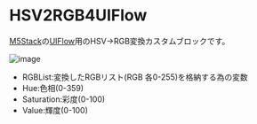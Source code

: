 # HSV2RGB4UIFlow
[M5Stack](https://m5stack.com/)の[UIFlow](https://flow.m5stack.com/)用のHSV->RGB変換カスタムブロックです。

![image](https://user-images.githubusercontent.com/10735253/140851876-5aa546d5-bf67-483b-92c6-86e5e43de85a.png)

 - RGBList:変換したRGBリスト(RGB 各0-255)を格納する為の変数
 - Hue:色相(0-359)
 - Saturation:彩度(0-100)
 - Value:輝度(0-100)

